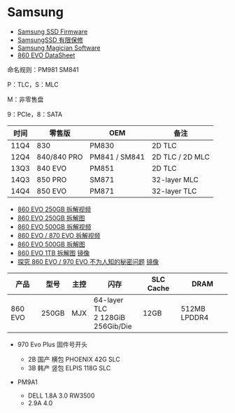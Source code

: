 # Samsung

- [Samsung SSD Firmware](https://www.samsung.com/semiconductor/minisite/ssd/download/tools/#ge_semi_anchor_stand3)
- [SamsungSSD 有限保修](https://www.samsung.com/semiconductor/global.semi.static/SAMSUNG_SSD_Limited_Warranty_Chinese_simplifed.pdf)
- [Samsung Magician Software](https://www.samsung.com/semiconductor/minisite/ssd/download/tools/#ge_semi_anchor_stand1)
- [860 EVO DataSheet](https://www.samsung.com/semiconductor/global.semi.static/Samsung_SSD_860_EVO_Data_Sheet_Rev1.pdf)

命名规则：PM981 SM841

P：TLC，S：MLC

M：非零售盘

9：PCIe，8：SATA

| 时间 | 零售版      | OEM           | 备注            |
| ---- | ----------- | ------------- | --------------- |
| 11Q4 | 830         | PM830         | 2D TLC          |
| 12Q4 | 840/840 PRO | PM841 / SM841 | 2D TLC / 2D MLC |
| 13Q3 | 840 EVO     | PM851         | 2D TLC          |
| 14Q3 | 850 PRO     | SM871         | 32-layer MLC    |
| 14Q4 | 850 EVO     | PM871         | 32-layer TLC    |

- [860 EVO 250GB 拆解视频](https://youtu.be/zvIFvmJdR7k)
- [860 EVO 250GB 拆解图](https://tieba.baidu.com/p/6396787892)
- [860 EVO 500GB 拆解视频](https://youtu.be/jqa9vJ4YdzY)
- [860 EVO / 870 EVO 拆解视频](https://youtu.be/m9JnlvHsh4w)
- [860 EVO 500GB 拆解图](https://web.archive.org/web/20200222012107/http://www.cneoe.com/pingce/yingpan/97.html)
- [860 EVO 1TB 拆解图](https://tieba.baidu.com/p/6402884949) [镜像](https://tieba.baidu.com/p/7382196117)
- [探究 860 EVO / 970 EVO 不为人知的秘密问题](https://web.archive.org/web/20190901061530/tieba.baidu.com/p/5725633629) [镜像](https://tieba.baidu.com/p/5946827759)

| 产品    | 型号  | 主控 | 闪存                                   | SLC Cache | DRAM         |
| ------- | ----- | ---- | -------------------------------------- | --------- | ------------ |
| 860 EVO | 250GB | MJX  | 64-layer TLC<br>2 128GiB<br>256Gib/Die | 12GB      | 512MB LPDDR4 |

- 970 Evo Plus 固件号开头
  - 2B 国产 横包 PHOENIX 42G SLC
  - 3B 韩产 竖包 ELPIS 118G SLC

- PM9A1
  - DELL 1.8A 3.0 RW3500
  - 2.9A 4.0

